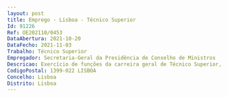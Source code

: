 ```yaml
--- 
layout: post
title: Emprego - Lisboa - Técnico Superior
Id: 91226
Ref: OE202110/0453
DataAbertura: 2021-10-20
DataFecho: 2021-11-03
Trabalho: Técnico Superior
Empregador: Secretaria-Geral da Presidência de Conselho de Ministros
Descricao: Exercício de funções da carreira geral de Técnico Superior, tal como descritas no anexo à Lei n.º 35 2014, de 20 de junho, tendo em vista o desempenho, entre outras, designadamente •	Colaborar na definição do Plano de Medicina e Segurança no Trabalho da SGPCM anual e da política geral relativa à prevenção de riscos, planear e implementar as respetivas medidas de prevenção •	Desenvolver processos de avaliação de riscos profissionais e planear a prevenção incluindo o plano de prevenção de riscos, integrando, a todos os níveis e para o conjunto das atividades da SGPCM, a avaliação dos riscos profissionais e as respetivas medidas de prevenção •	Assegurar a organização da documentação necessária à gestão da prevenção e promover a informação e a formação dos colaboradores e demais intervenientes nos locais de trabalho •	Assegurar as funções relacionadas com a saúde e segurança no trabalho e garantir o cumprimento das regras de segurança nas instalações da SGPCM •	Participar na elaboração do plano de emergência interno, incluindo os planos específicos de combate a incêndios, evacuação de instalações e primeiros socorros •	Colaborar na conceção de locais, métodos e organização do trabalho, bem como na escolha e na manutenção de equipamentos de trabalho •	Assegurar a eficiência dos sistemas necessários à operacionalidade das medidas de prevenção e de proteção implementadas, acompanhando as atividades de manutenção dos sistemas e equipamentos de trabalho e verificando o cumprimento dos procedimentos pré estabelecidos •	Acompanhar a vigilância da saúde dos trabalhadores incluindo acompanhar o contrato de aquisição de serviços de SST, organizar e manter atualizados as fichas de aptidão •	Desenvolver atividades de promoção da saúde •	Conceber e desenvolver o programa de informação e de formação para a promoção da segurança e saúde no trabalho •	Apoiar as atividades de informação e consulta dos representantes dos trabalhadores para a SST •	Atendimento específico em matéria de SST  presencial, telefónico, escrito.
CodigoPostal: 1399-022 LISBOA
Concelho: Lisboa
Distrito: Lisboa
--- 
```

